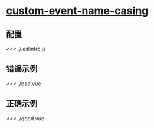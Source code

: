 # [custom-event-name-casing](https://eslint.vuejs.org/rules/custom-event-name-casing.html)

## 配置

<<< ./.eslintrc.js

## 错误示例

<<< ./bad.vue

## 正确示例

<<< ./good.vue
